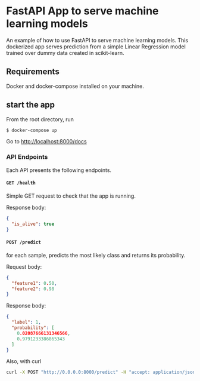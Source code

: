 # FastAPI App to serve machine learning models

An example of how to use FastAPI to serve machine learning models. This dockerized app serves prediction from a simple Linear Regression model trained over dummy data created in scikit-learn.

## Requirements
Docker and docker-compose installed on your machine. 


## start the app

From the root directory, run
```bash
$ docker-compose up
```  


Go to [http://localhost:8000/docs](http://localhost:8000/docs)

### API Endpoints

Each API presents the following endpoints.
#### `GET /health`
Simple GET request to check that the app is running.

Response body:
```json
{
  "is_alive": true
}
```

#### `POST /predict`

for each sample, predicts the most likely class and returns its probability.

Request body:

```json
{
  "feature1": 0.50,
  "feature2": 0.98
}
```

Response body:

```json
{
  "label": 1,
  "probability": [
    0.02087666131346566,
    0.9791233386865343
  ]
}
```

Also, with curl
```bash
curl -X POST "http://0.0.0.0:8000/predict" -H "accept: application/json" -H "Content-Type: application/json" -d "{\"feature1\":0.5,\"feature2\":0.98}"
```

   

